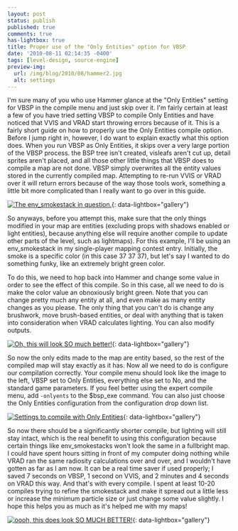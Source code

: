 ```yaml
---
layout: post
status: publish
published: true
comments: true
has-lightbox: true
title: Proper use of the "Only Entities" option for VBSP
date: '2010-08-11 02:14:35 -0400'
tags: [level-design, source-engine]
preview-img:
  url: /img/blog/2010/08/hammer2.jpg
  alt: settings
---
```


I'm sure many of you who use Hammer glance at the "Only Entities" setting for
VBSP in the compile menu and just skip over it. I'm fairly certain at least a
few of you have tried setting VBSP to compile Only Entities and have noticed
that VVIS and VRAD start throwing errors because of it. This is a fairly short
guide on how to properly use the Only Entities compile option. Before I jump
right in, however, I do want to explain exactly what this option does. When
you run VBSP as Only Entities, it skips over a very large portion of the VBSP
process. the BSP tree isn't created, visleafs aren't cut up, detail sprites
aren't placed, and all those other little things that VBSP does to compile a
map are not done. VBSP simply overwrites all the entity values stored in the
currently compiled map. Attempting to re-run VVIS or VRAD over it will return
errors because of the way those tools work, something a little bit more
complicated than I really want to go over in this guide.

[![][1]][1]{: data-lightbox="gallery"}

So anyways, before you attempt this, make sure that the only things modified
in your map are entities (excluding props with shadows enabled or light
entities), because anything else will require another compile to update other
parts of the level, such as lightmaps). For this example, I'll be using an
env_smokestack in my single-player mapping contest entry. Initially, the smoke
is a specific color (in this case 37 37 37), but let's say I wanted to do
something funky, like an extremely bright green color.

To do this, we need to hop back into Hammer and change some value in order to
see the effect of this compile. So in this case, all we need to do is make the
color value an obnoxiously bright green. Note that you can change pretty much
any entity at all, and even make as many entity changes as you please. The
only thing that you can't do is change any brushwork, move brush-based
entities, or deal with anything that is taken into consideration when VRAD
calculates lighting. You can also modify outputs.

[![][2]][2]{: data-lightbox="gallery"}

So now the only edits made to the map are entity based, so the rest of the
compiled map will stay exactly as it has. Now all we need to do is configure
our compilation correctly. Your compile menu should look like the image to the
left, VBSP set to Only Entities, everything else set to No, and the standard
game parameters. If you feel better using the expert compile menu, add
`-onlyents` to the $bsp_exe command. You can also just choose the Only
Entities configuration from the configuration drop down list.

[![][3]][3]{: data-lightbox="gallery"}

So now there should be a significantly shorter compile, but lighting will
still stay intact, which is the real benefit to using this configuration
because certain things like env_smokestacks won't look the same in a
fullbright map. I could have spent hours sitting in front of my computer doing
nothing while VRAD ran the same radiosity calculations over and over, and I
wouldn't have gotten as far as I am now. It can be a real time saver if used
properly; I saved 7 seconds on VBSP, 1 second on VVIS, and 2 minutes and 4
seconds on VRAD this way. And that's with every compile. I spent at least
10-20 compiles trying to refine the smokestack and make it spread out a little
less or increase the minimum particle size or just change some value slightly.
I hope this helps you as much as it's helped me with my maps!

[![][4]][4]{: data-lightbox="gallery"}

[1]: /img/blog/2010/08/singleplayercontest_notop0026.jpg "The env_smokestack in question."
[2]: /img/blog/2010/08/hammer1.jpg "Oh, this will look SO much better!"
[3]: /img/blog/2010/08/hammer2.jpg "Settings to compile with Only Entities"
[4]: /img/blog/2010/08/singleplayercontest_notop0028.jpg "oooh, this does look SO MUCH BETTER!"
